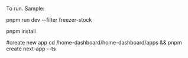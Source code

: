To run. Sample:

pnpm run dev --filter freezer-stock


pnpm install


#create new app
cd /home-dashboard/home-dashboard/apps && pnpm create next-app --ts